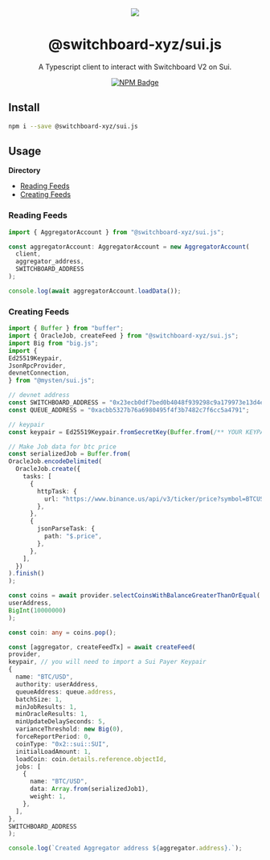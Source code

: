 <div align="center">
  <a href="#">
    <img src="https://github.com/switchboard-xyz/sbv2-core/raw/main/website/static/img/icons/switchboard/avatar.png" />
  </a>

  <h1>@switchboard-xyz/sui.js</h1>

  <p>A Typescript client to interact with Switchboard V2 on Sui.</p>

  <p>
	  <a href="https://www.npmjs.com/package/@switchboard-xyz/sui.js">
      <img alt="NPM Badge" src="https://img.shields.io/github/package-json/v/switchboard-xyz/sbv2-sui?color=red&filename=javascript%2Fsui.js%2Fpackage.json&label=%40switchboard-xyz%2Fsui.js&logo=npm" />
    </a>
  </p>
</div>

## Install

```bash
npm i --save @switchboard-xyz/sui.js
```

## Usage

**Directory**

- [Reading Feeds](#reading-feeds)
- [Creating Feeds](#creating-feeds)

### Reading Feeds

```ts
import { AggregatorAccount } from "@switchboard-xyz/sui.js";

const aggregatorAccount: AggregatorAccount = new AggregatorAccount(
  client,
  aggregator_address,
  SWITCHBOARD_ADDRESS
);

console.log(await aggregatorAccount.loadData());
```

### Creating Feeds

```ts
import { Buffer } from "buffer";
import { OracleJob, createFeed } from "@switchboard-xyz/sui.js";
import Big from "big.js";
import {
Ed25519Keypair,
JsonRpcProvider,
devnetConnection,
} from "@mysten/sui.js";

// devnet address
const SWITCHBOARD_ADDRESS = "0x23ecb0df7bed0b4048f939298c9a179973e13d4e";
const QUEUE_ADDRESS = "0xacbb5327b76a6980495f4f3b7482c7f6cc5a4791";

// keypair
const keypair = Ed25519Keypair.fromSecretKey(Buffer.from(/** YOUR KEYPAIR IMPORT GOES HERE **/, "hex"));

// Make Job data for btc price
const serializedJob = Buffer.from(
OracleJob.encodeDelimited(
  OracleJob.create({
    tasks: [
      {
        httpTask: {
          url: "https://www.binance.us/api/v3/ticker/price?symbol=BTCUSD",
        },
      },
      {
        jsonParseTask: {
          path: "$.price",
        },
      },
    ],
  })
).finish()
);

const coins = await provider.selectCoinsWithBalanceGreaterThanOrEqual(
userAddress,
BigInt(10000000)
);

const coin: any = coins.pop();

const [aggregator, createFeedTx] = await createFeed(
provider,
keypair, // you will need to import a Sui Payer Keypair
{
  name: "BTC/USD",
  authority: userAddress,
  queueAddress: queue.address,
  batchSize: 1,
  minJobResults: 1,
  minOracleResults: 1,
  minUpdateDelaySeconds: 5,
  varianceThreshold: new Big(0),
  forceReportPeriod: 0,
  coinType: "0x2::sui::SUI",
  initialLoadAmount: 1,
  loadCoin: coin.details.reference.objectId,
  jobs: [
    {
      name: "BTC/USD",
      data: Array.from(serializedJob1),
      weight: 1,
    },
  ],
},
SWITCHBOARD_ADDRESS
);

console.log(`Created Aggregator address ${aggregator.address}.`);
```
